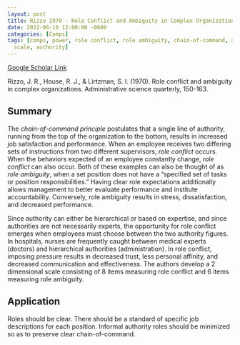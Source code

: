 ```yaml
---
layout: post
title: Rizzo 1970 - Role Conflict and Ambiguity in Complex Organizations
date: 2022-06-16 12:00:00 -0600
categories: [Comps]
tags: [comps, power, role conflict, role ambiguity, chain-of-command, authority,
  scale, authority]
---
```

[Google Scholar Link](https://scholar.google.com/scholar?hl=en&as_sdt=0%2C45&q=Role+conflict+and+ambiguity+in+complex+organizations&btnG=)

Rizzo, J. R., House, R. J., & Lirtzman, S. I. (1970). Role conflict and ambiguity in complex organizations. Administrative science quarterly, 150-163.

## Summary
The _chain-of-command principle_ postulates that a single line of authority, running from the top of the organization to the bottom, results in increased job satisfaction and performance.  When an employee receives two differing sets of instructions from two different supervisors, _role conflict_ occurs.  When the behaviors expected of an employee constantly change, _role conflict_ can also occur.  Both of these examples can also be thought of as _role ambiguity_, when a set position does not have a “specified set of tasks or position responsibilities.”  Having clear role expectations additionally allows management to better evaluate performance and institute accountability.  Conversely, role ambiguity results in stress, dissatisfaction, and decreased performance.

Since authority can either be hierarchical or based on expertise, and since authorities are not necessarily experts, the opportunity for role conflict emerges when employees must choose between the two authority figures.  In hospitals, nurses are frequently caught between medical experts (doctors) and hierarchical authorities (administration).  In role conflict, imposing pressure results in decreased trust, less personal affinity, and decreased communication and effectiveness.  The authors develop a 2 dimensional scale consisting of 8 items measuring role conflict and 6 items measuring role ambiguity.

## Application
Roles should be clear.  There should be a standard of specific job descriptions for each position.  Informal authority roles should be minimized so as to preserve clear chain-of-command.
